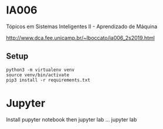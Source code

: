 # IA006
Tópicos em Sistemas Inteligentes II - Aprendizado de Máquina

http://www.dca.fee.unicamp.br/~lboccato/ia006_2s2019.html

## Setup 
```
python3 -m virtualenv venv
source venv/bin/activate
pip3 install -r requirements.txt
```

# Jupyter
Install pupyter notebook then jupyter lab ...
jupyter lab
